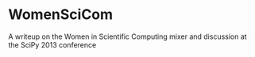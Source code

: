 WomenSciCom
===========

A writeup on the Women in Scientific Computing mixer and discussion at the SciPy 2013 conference
